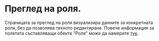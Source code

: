 # Преглед на роля.
Страницата за преглед на роля визуализира данните за конкретната роля, без да позволява тяхното редактиране.
Повече информация за полетата съставляващи обекта "Роля" може да намерите [тук](admin/help/RolesSettingsGridNew.md).